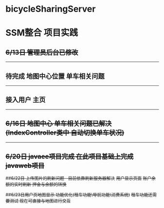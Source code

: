 # bicycleSharingServer
# SSM整合 项目实践  
## ~~6/13日 管理员后台已修改~~  
--------  
## 待完成 地图中心位置 单车相关问题  
--------
## 接入用户 主页
-----
## ~~6/16日 地图中心 单车相关问题已解决(IndexController类中 自动切换单车状况)~~
-----
## ~~6/20日 javaee项目完成 在此项目基础上完成javaweb项目~~

##~~6/22日 上传图片的刷新问题--目前依靠刷新服务器解决~~
~~用户显示页面~~
~~账户余额的实时刷新 押金与余额的转换~~

##~~6/23日用户页地图显示 功能优化(租车功能\导航功能\消费系统)~~ 
~~租车功能还需要测试 现在可直接与地图进行交互~~



